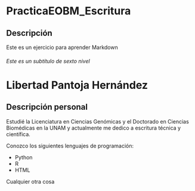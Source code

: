 # PracticaEOBM_Escritura

## Descripción
Este es un ejercicio para aprender Markdown
###### Este es un subtítulo de sexto nivel


Libertad Pantoja Hernández
=============

## Descripción personal
Estudié la Licenciatura en Ciencias Genómicas y el Doctorado en Ciencias Biomédicas en la UNAM y actualmente me dedico a escritura técnica y científica.

Conozco los siguientes lenguajes de programación:
* Python
* R
* HTML

Cualquier otra cosa
